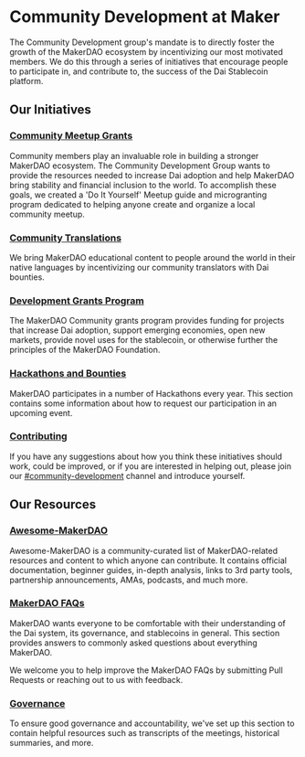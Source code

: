 # Community Development at Maker

The Community Development group's mandate is to directly foster the growth of the MakerDAO ecosystem by incentivizing our most motivated members. We do this through a series of initiatives that encourage people to participate in, and contribute to, the success of the Dai Stablecoin platform.

## Our Initiatives

### [Community Meetup Grants](meetups.md)

Community members play an invaluable role in building a stronger MakerDAO ecosystem. The Community Development Group wants to provide the resources needed to increase Dai adoption and help MakerDAO bring stability and financial inclusion to the world. To accomplish these goals, we created a 'Do It Yourself' Meetup guide and microgranting program dedicated to helping anyone create and organize a local community meetup.

### [Community Translations](translations.md)

We bring MakerDAO educational content to people around the world in their native languages by incentivizing our community translators with Dai bounties.

### [Development Grants Program](grants.md)

The MakerDAO Community grants program provides funding for projects that increase Dai adoption, support emerging economies, open new markets, provide novel uses for the stablecoin, or otherwise further the principles of the MakerDAO Foundation.

### [Hackathons and Bounties](hackathons.md)

MakerDAO participates in a number of Hackathons every year. This section contains some information about how to request our participation in an upcoming event.

### [Contributing](contributing.md)

If you have any suggestions about how you think these initiatives should work, could be improved, or if you are interested in helping out, please join our [#community-development](https://chat.makerdao.com/channel/community-development) channel and introduce yourself.

## Our Resources

### [Awesome-MakerDAO](https://awesome.makerdao.com/)

Awesome-MakerDAO is a community-curated list of MakerDAO-related resources and content to which anyone can contribute. It contains official documentation, beginner guides, in-depth analysis, links to 3rd party tools, partnership announcements, AMAs, podcasts, and much more.

### [MakerDAO FAQs](faqs.md)

MakerDAO wants everyone to be comfortable with their understanding of the Dai system, its governance, and stablecoins in general. This section provides answers to commonly asked questions about everything MakerDAO.

We welcome you to help improve the MakerDAO FAQs by submitting Pull Requests or reaching out to us with feedback.

### [Governance](governance.md)

To ensure good governance and accountability, we've set up this section to contain helpful resources such as transcripts of the meetings, historical summaries, and more.
